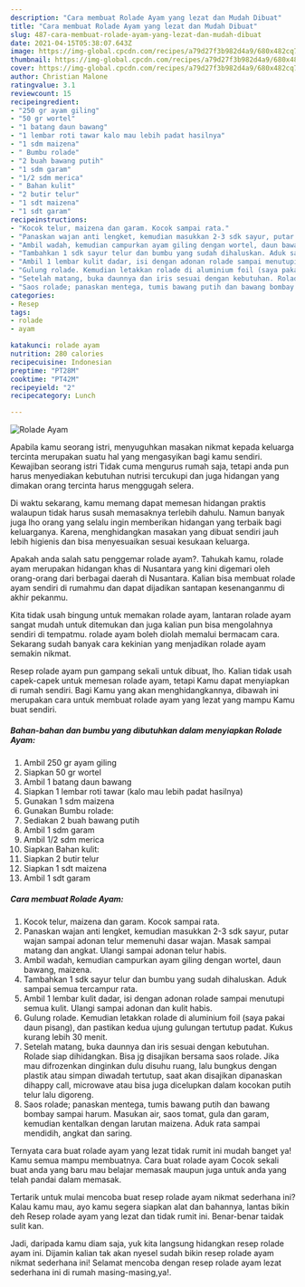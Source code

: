 ```yaml
---
description: "Cara membuat Rolade Ayam yang lezat dan Mudah Dibuat"
title: "Cara membuat Rolade Ayam yang lezat dan Mudah Dibuat"
slug: 487-cara-membuat-rolade-ayam-yang-lezat-dan-mudah-dibuat
date: 2021-04-15T05:38:07.643Z
image: https://img-global.cpcdn.com/recipes/a79d27f3b982d4a9/680x482cq70/rolade-ayam-foto-resep-utama.jpg
thumbnail: https://img-global.cpcdn.com/recipes/a79d27f3b982d4a9/680x482cq70/rolade-ayam-foto-resep-utama.jpg
cover: https://img-global.cpcdn.com/recipes/a79d27f3b982d4a9/680x482cq70/rolade-ayam-foto-resep-utama.jpg
author: Christian Malone
ratingvalue: 3.1
reviewcount: 15
recipeingredient:
- "250 gr ayam giling"
- "50 gr wortel"
- "1 batang daun bawang"
- "1 lembar roti tawar kalo mau lebih padat hasilnya"
- "1 sdm maizena"
- " Bumbu rolade"
- "2 buah bawang putih"
- "1 sdm garam"
- "1/2 sdm merica"
- " Bahan kulit"
- "2 butir telur"
- "1 sdt maizena"
- "1 sdt garam"
recipeinstructions:
- "Kocok telur, maizena dan garam. Kocok sampai rata."
- "Panaskan wajan anti lengket, kemudian masukkan 2-3 sdk sayur, putar wajan sampai adonan telur memenuhi dasar wajan. Masak sampai matang dan angkat. Ulangi sampai adonan telur habis."
- "Ambil wadah, kemudian campurkan ayam giling dengan wortel, daun bawang, maizena."
- "Tambahkan 1 sdk sayur telur dan bumbu yang sudah dihaluskan. Aduk sampai semua tercampur rata."
- "Ambil 1 lembar kulit dadar, isi dengan adonan rolade sampai menutupi semua kulit. Ulangi sampai adonan dan kulit habis."
- "Gulung rolade. Kemudian letakkan rolade di aluminium foil (saya pakai daun pisang), dan pastikan kedua ujung gulungan tertutup padat. Kukus kurang lebih 30 menit."
- "Setelah matang, buka daunnya dan iris sesuai dengan kebutuhan. Rolade siap dihidangkan. Bisa jg disajikan bersama saos rolade. Jika mau difrozenkan dinginkan dulu disuhu ruang, lalu bungkus dengan plastik atau simpan diwadah tertutup, saat akan disajikan dipanaskan dihappy call, microwave atau bisa juga dicelupkan dalam kocokan putih telur lalu digoreng."
- "Saos rolade; panaskan mentega, tumis bawang putih dan bawang bombay sampai harum. Masukan air, saos tomat, gula dan garam, kemudian kentalkan dengan larutan maizena. Aduk rata sampai mendidih, angkat dan saring."
categories:
- Resep
tags:
- rolade
- ayam

katakunci: rolade ayam 
nutrition: 280 calories
recipecuisine: Indonesian
preptime: "PT28M"
cooktime: "PT42M"
recipeyield: "2"
recipecategory: Lunch

---
```



![Rolade Ayam](https://img-global.cpcdn.com/recipes/a79d27f3b982d4a9/680x482cq70/rolade-ayam-foto-resep-utama.jpg)

Apabila kamu seorang istri, menyuguhkan masakan nikmat kepada keluarga tercinta merupakan suatu hal yang mengasyikan bagi kamu sendiri. Kewajiban seorang istri Tidak cuma mengurus rumah saja, tetapi anda pun harus menyediakan kebutuhan nutrisi tercukupi dan juga hidangan yang dimakan orang tercinta harus menggugah selera.

Di waktu  sekarang, kamu memang dapat memesan hidangan praktis walaupun tidak harus susah memasaknya terlebih dahulu. Namun banyak juga lho orang yang selalu ingin memberikan hidangan yang terbaik bagi keluarganya. Karena, menghidangkan masakan yang dibuat sendiri jauh lebih higienis dan bisa menyesuaikan sesuai kesukaan keluarga. 



Apakah anda salah satu penggemar rolade ayam?. Tahukah kamu, rolade ayam merupakan hidangan khas di Nusantara yang kini digemari oleh orang-orang dari berbagai daerah di Nusantara. Kalian bisa membuat rolade ayam sendiri di rumahmu dan dapat dijadikan santapan kesenanganmu di akhir pekanmu.

Kita tidak usah bingung untuk memakan rolade ayam, lantaran rolade ayam sangat mudah untuk ditemukan dan juga kalian pun bisa mengolahnya sendiri di tempatmu. rolade ayam boleh diolah memalui bermacam cara. Sekarang sudah banyak cara kekinian yang menjadikan rolade ayam semakin nikmat.

Resep rolade ayam pun gampang sekali untuk dibuat, lho. Kalian tidak usah capek-capek untuk memesan rolade ayam, tetapi Kamu dapat menyiapkan di rumah sendiri. Bagi Kamu yang akan menghidangkannya, dibawah ini merupakan cara untuk membuat rolade ayam yang lezat yang mampu Kamu buat sendiri.

<!--inarticleads1-->

##### Bahan-bahan dan bumbu yang dibutuhkan dalam menyiapkan Rolade Ayam:

1. Ambil 250 gr ayam giling
1. Siapkan 50 gr wortel
1. Ambil 1 batang daun bawang
1. Siapkan 1 lembar roti tawar (kalo mau lebih padat hasilnya)
1. Gunakan 1 sdm maizena
1. Gunakan  Bumbu rolade:
1. Sediakan 2 buah bawang putih
1. Ambil 1 sdm garam
1. Ambil 1/2 sdm merica
1. Siapkan  Bahan kulit:
1. Siapkan 2 butir telur
1. Siapkan 1 sdt maizena
1. Ambil 1 sdt garam




<!--inarticleads2-->

##### Cara membuat Rolade Ayam:

1. Kocok telur, maizena dan garam. Kocok sampai rata.
1. Panaskan wajan anti lengket, kemudian masukkan 2-3 sdk sayur, putar wajan sampai adonan telur memenuhi dasar wajan. Masak sampai matang dan angkat. Ulangi sampai adonan telur habis.
1. Ambil wadah, kemudian campurkan ayam giling dengan wortel, daun bawang, maizena.
1. Tambahkan 1 sdk sayur telur dan bumbu yang sudah dihaluskan. Aduk sampai semua tercampur rata.
1. Ambil 1 lembar kulit dadar, isi dengan adonan rolade sampai menutupi semua kulit. Ulangi sampai adonan dan kulit habis.
1. Gulung rolade. Kemudian letakkan rolade di aluminium foil (saya pakai daun pisang), dan pastikan kedua ujung gulungan tertutup padat. Kukus kurang lebih 30 menit.
1. Setelah matang, buka daunnya dan iris sesuai dengan kebutuhan. Rolade siap dihidangkan. Bisa jg disajikan bersama saos rolade. Jika mau difrozenkan dinginkan dulu disuhu ruang, lalu bungkus dengan plastik atau simpan diwadah tertutup, saat akan disajikan dipanaskan dihappy call, microwave atau bisa juga dicelupkan dalam kocokan putih telur lalu digoreng.
1. Saos rolade; panaskan mentega, tumis bawang putih dan bawang bombay sampai harum. Masukan air, saos tomat, gula dan garam, kemudian kentalkan dengan larutan maizena. Aduk rata sampai mendidih, angkat dan saring.




Ternyata cara buat rolade ayam yang lezat tidak rumit ini mudah banget ya! Kamu semua mampu membuatnya. Cara buat rolade ayam Cocok sekali buat anda yang baru mau belajar memasak maupun juga untuk anda yang telah pandai dalam memasak.

Tertarik untuk mulai mencoba buat resep rolade ayam nikmat sederhana ini? Kalau kamu mau, ayo kamu segera siapkan alat dan bahannya, lantas bikin deh Resep rolade ayam yang lezat dan tidak rumit ini. Benar-benar taidak sulit kan. 

Jadi, daripada kamu diam saja, yuk kita langsung hidangkan resep rolade ayam ini. Dijamin kalian tak akan nyesel sudah bikin resep rolade ayam nikmat sederhana ini! Selamat mencoba dengan resep rolade ayam lezat sederhana ini di rumah masing-masing,ya!.

